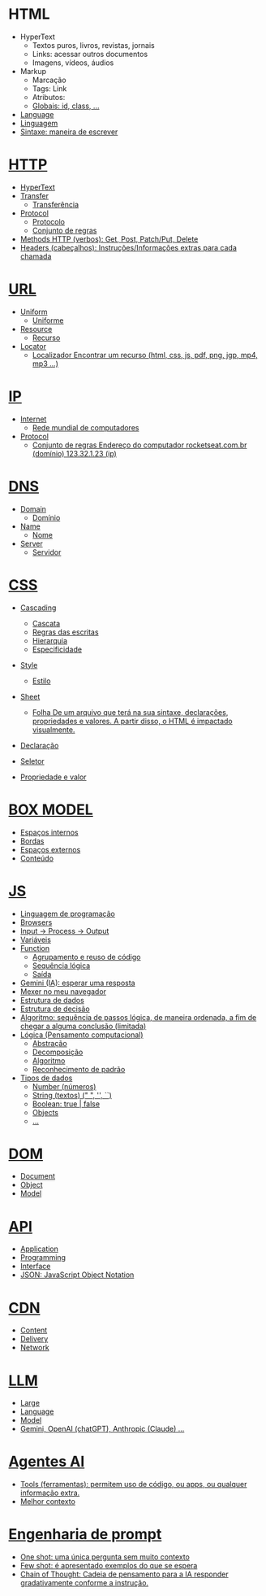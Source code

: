 # HTML

- HyperText
  - Textos puros, livros, revistas, jornais
  - Links: acessar outros documentos
  - Imagens, vídeos, áudios
- Markup
  - Marcação
  - Tags: <a> Link </a>
  - Atributos: <a href="https://rocketseat.com.br">
  - Globais: id, class, ...
- Language
 - Linguagem
 - Sintaxe: maneira de escrever

# HTTP

- HyperText
- Transfer
  - Transferência
- Protocol
  - Protocolo
  - Conjunto de regras
- Methods HTTP (verbos): Get, Post, Patch/Put, Delete
- Headers (cabeçalhos): Instruções/Informações extras para cada chamada

# URL

- Uniform
  - Uniforme
- Resource 
  - Recurso
- Locator
  - Localizador
Encontrar um recurso (html, css, js, pdf, png, jgp, mp4, mp3 ...)

# IP

- Internet
  - Rede mundial de computadores
- Protocol
  - Conjunto de regras
Endereço do computador
rocketseat.com.br (domínio)
123.32.1.23 (ip)

# DNS

- Domain
  - Domínio
- Name
  - Nome
- Server
  - Servidor

# CSS

- Cascading
  - Cascata
  - Regras das escritas
  - Hierarquia
  - Especificidade
- Style
  - Estilo
- Sheet
  - Folha
De um arquivo que terá na sua sintaxe, declarações, propriedades e valores.
A partir disso, o HTML é impactado visualmente.

- Declaração
- Seletor
- Propriedade e valor

# BOX MODEL
- Espaços internos
- Bordas
- Espaços externos
- Conteúdo

# JS
- Linguagem de programação
- Browsers
- Input -> Process -> Output
- Variáveis
- Function
  - Agrupamento e reuso de código
  - Sequência lógica
  - Saída
- Gemini (IA): esperar uma resposta
- Mexer no meu navegador
- Estrutura de dados
- Estrutura de decisão
- Algoritmo: sequência de passos lógica, de maneira ordenada, a fim de chegar a alguma conclusão (limitada)
- Lógica (Pensamento computacional)
  - Abstração
  - Decomposição
  - Algoritmo
  - Reconhecimento de padrão
- Tipos de dados
  - Number (números)
  - String (textos) (" ", '', ``)
  - Boolean: true | false
  - Objects
  - ...

# DOM
- Document
- Object
- Model

# API
- Application
- Programming
- Interface
- JSON: JavaScript Object Notation

# CDN
- Content
- Delivery
- Network

# LLM
- Large
- Language
- Model
- Gemini, OpenAI (chatGPT), Anthropic (Claude) ...

# Agentes AI
- Tools (ferramentas): permitem uso de código, ou apps, ou qualquer informação extra.
- Melhor contexto

# Engenharia de prompt
- One shot: uma única pergunta sem muito contexto
- Few shot: é apresentado exemplos do que se espera
- Chain of Thought: Cadeia de pensamento para a IA responder gradativamente conforme a instrução.